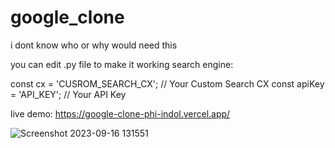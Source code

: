 # google_clone

i dont know who or why would need this

you can edit .py file to make it working search engine:

const cx = 'CUSROM_SEARCH_CX'; // Your Custom Search CX
const apiKey = 'API_KEY'; // Your API Key


live demo: https://google-clone-phi-indol.vercel.app/


![Screenshot 2023-09-16 131551](https://github.com/LV1Dev/google_clone/assets/126191673/4cf794f3-f0e1-4dda-a6bb-3063e1a86b6c)
